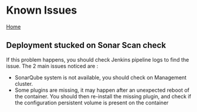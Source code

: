 # Known Issues

[Home](../Home.md)

## Deployment stucked on Sonar Scan check

If this problem happens, you should check Jenkins pipeline logs to find the issue. The 2 main issues noticed are :

- SonarQube system is not available, you should check on Management cluster.
- Some plugins are missing, it may happen after an unexpected reboot of the container. You should then re-install the missing plugin, and check if the configuration persistent volume is present on the container
